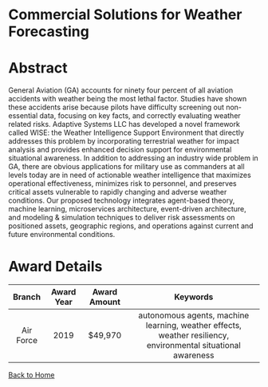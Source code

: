 
Commercial Solutions for Weather Forecasting
============================================

# Abstract


General Aviation (GA) accounts for ninety four percent of all aviation accidents with weather being the most lethal factor. Studies have shown these accidents arise because pilots have difficulty screening out non-essential data, focusing on key facts, and correctly evaluating weather related risks. Adaptive Systems LLC has developed a novel framework called WISE: the Weather Intelligence Support Environment that directly addresses this problem by incorporating terrestrial weather for impact analysis and provides enhanced decision support for environmental situational awareness. In addition to addressing an industry wide problem in GA, there are obvious applications for military use as commanders at all levels today are in need of actionable weather intelligence that maximizes operational effectiveness, minimizes risk to personnel, and preserves critical assets vulnerable to rapidly changing and adverse weather conditions. Our proposed technology integrates agent-based theory, machine learning, microservices architecture, event-driven architecture, and modeling & simulation techniques to deliver risk assessments on positioned assets, geographic regions, and operations against current and future environmental conditions.  

# Award Details

|Branch|Award Year|Award Amount|Keywords|
| :---: | :---: | :---: | :---: |
|Air Force|2019|$49,970|autonomous agents, machine learning, weather effects, weather resiliency, environmental situational awareness|
  
  


[Back to Home](https://github.com/chrischow/dod_sbir_awards#1430)